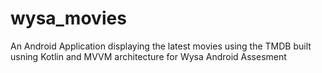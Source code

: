 # wysa_movies
An Android Application displaying the latest movies using the TMDB built usning Kotlin and MVVM architecture for Wysa Android Assesment
